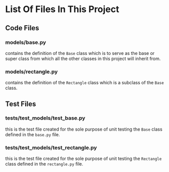 # List Of Files In This Project

## Code Files

### models/base.py
contains the definition of the `Base` class which is to serve as the base or super class from which all the other classes in this project will inherit from.

### models/rectangle.py
contains the definition of the `Rectangle` class which is a subclass of the `Base` class. 

### 

## Test Files

### tests/test_models/test_base.py
this is the test file created for the sole purpose of unit testing the `Base` class defined in the `base.py` file.

### tests/test_models/test_rectangle.py
this is the test file created for the sole purpose of unit testing the `Rectangle` class defined in the `rectangle.py` file.

###
